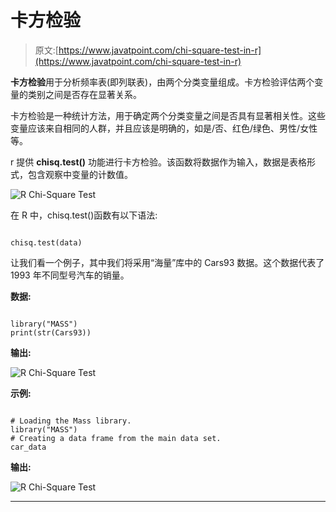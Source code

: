 # 卡方检验

> 原文:[https://www.javatpoint.com/chi-square-test-in-r](https://www.javatpoint.com/chi-square-test-in-r)

**卡方检验**用于分析频率表(即列联表)，由两个分类变量组成。卡方检验评估两个变量的类别之间是否存在显著关系。

卡方检验是一种统计方法，用于确定两个分类变量之间是否具有显著相关性。这些变量应该来自相同的人群，并且应该是明确的，如是/否、红色/绿色、男性/女性等。

r 提供 **chisq.test()** 功能进行卡方检验。该函数将数据作为输入，数据是表格形式，包含观察中变量的计数值。

![R Chi-Square Test](../Images/7ab1b643f379a23f3d67a0ae102062fa.png)

在 R 中，chisq.test()函数有以下语法:

```

chisq.test(data)

```

让我们看一个例子，其中我们将采用“海量”库中的 Cars93 数据。这个数据代表了 1993 年不同型号汽车的销量。

**数据:**

```

library("MASS")
print(str(Cars93))

```

**输出:**

![R Chi-Square Test](../Images/faa4d18b72d8c217167be30a3ef1913d.png)

**示例:**

```

# Loading the Mass library.
library("MASS")
# Creating a data frame from the main data set.
car_data
```

**输出:**

![R Chi-Square Test](../Images/ab758d18b0378e28344ac7b4e1a2934d.png)

* * *